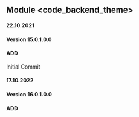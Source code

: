 ## Module <code_backend_theme>

#### 22.10.2021
#### Version 15.0.1.0.0
#### ADD
Initial Commit

#### 17.10.2022
#### Version 16.0.1.0.0
#### ADD